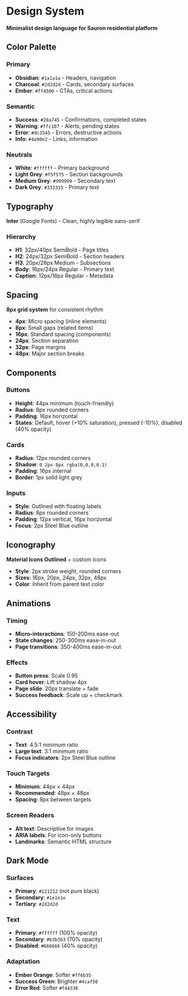 # Design System

**Minimalist design language for Sauron residential platform**

## Color Palette

### Primary
- **Obsidian**: `#1a1a1a` - Headers, navigation
- **Charcoal**: `#2d2d2d` - Cards, secondary surfaces
- **Ember**: `#ff4500` - CTAs, critical actions

### Semantic
- **Success**: `#28a745` - Confirmations, completed states
- **Warning**: `#ffc107` - Alerts, pending states
- **Error**: `#dc3545` - Errors, destructive actions
- **Info**: `#4a90e2` - Links, information

### Neutrals
- **White**: `#ffffff` - Primary background
- **Light Grey**: `#f5f5f5` - Section backgrounds
- **Medium Grey**: `#999999` - Secondary text
- **Dark Grey**: `#333333` - Primary text

## Typography

**Inter** (Google Fonts) - Clean, highly legible sans-serif

### Hierarchy
- **H1**: 32px/40px SemiBold - Page titles
- **H2**: 24px/32px SemiBold - Section headers
- **H3**: 20px/28px Medium - Subsections
- **Body**: 16px/24px Regular - Primary text
- **Caption**: 12px/16px Regular - Metadata

## Spacing

**8px grid system** for consistent rhythm

- **4px**: Micro spacing (inline elements)
- **8px**: Small gaps (related items)
- **16px**: Standard spacing (components)
- **24px**: Section separation
- **32px**: Page margins
- **48px**: Major section breaks

## Components

### Buttons
- **Height**: 44px minimum (touch-friendly)
- **Radius**: 8px rounded corners
- **Padding**: 16px horizontal
- **States**: Default, hover (+10% saturation), pressed (-10%), disabled (40% opacity)

### Cards
- **Radius**: 12px rounded corners
- **Shadow**: `0 2px 8px rgba(0,0,0,0.1)`
- **Padding**: 16px internal
- **Border**: 1px solid light grey

### Inputs
- **Style**: Outlined with floating labels
- **Radius**: 8px rounded corners
- **Padding**: 12px vertical, 16px horizontal
- **Focus**: 2px Steel Blue outline

## Iconography

**Material Icons Outlined** + custom icons

- **Style**: 2px stroke weight, rounded corners
- **Sizes**: 16px, 20px, 24px, 32px, 48px
- **Color**: Inherit from parent text color

## Animations

### Timing
- **Micro-interactions**: 150-200ms ease-out
- **State changes**: 250-300ms ease-in-out
- **Page transitions**: 350-400ms ease-in-out

### Effects
- **Button press**: Scale 0.95
- **Card hover**: Lift shadow 4px
- **Page slide**: 20px translate + fade
- **Success feedback**: Scale up + checkmark

## Accessibility

### Contrast
- **Text**: 4.5:1 minimum ratio
- **Large text**: 3:1 minimum ratio
- **Focus indicators**: 2px Steel Blue outline

### Touch Targets
- **Minimum**: 44px × 44px
- **Recommended**: 48px × 48px
- **Spacing**: 8px between targets

### Screen Readers
- **Alt text**: Descriptive for images
- **ARIA labels**: For icon-only buttons
- **Landmarks**: Semantic HTML structure

## Dark Mode

### Surfaces
- **Primary**: `#121212` (not pure black)
- **Secondary**: `#1e1e1e`
- **Tertiary**: `#2d2d2d`

### Text
- **Primary**: `#ffffff` (100% opacity)
- **Secondary**: `#b3b3b3` (70% opacity)
- **Disabled**: `#666666` (40% opacity)

### Adaptation
- **Ember Orange**: Softer `#ff6b35`
- **Success Green**: Brighter `#4caf50`
- **Error Red**: Softer `#f44336`